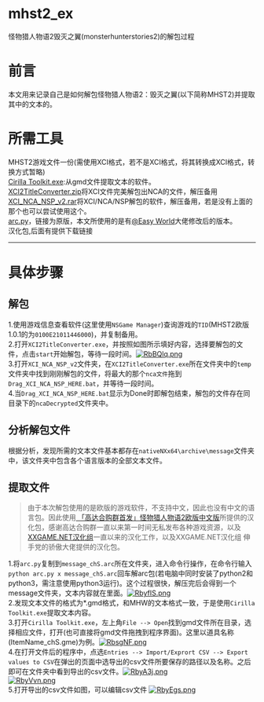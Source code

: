 # mhst2_ex
怪物猎人物语2毁灭之翼(monsterhunterstories2)的解包过程
# 前言
本文用来记录自己是如何解包怪物猎人物语2：毁灭之翼(以下简称MHST2)并提取其中的文本的。  
# 所需工具
MHST2游戏文件一份(需使用XCI格式，若不是XCI格式，将其转换成XCI格式，转换方式暂略)  
[Cirilla Toolkit.exe](https://www.nexusmods.com/monsterhunterworld/mods/110):从gmd文件提取文本的软件。  
[XCI2TitleConverter.zip]()将XCI文件完美解包出NCA的文件，解压备用  
[XCI_NCA_NSP_v2.rar]()将XCI/NCA/NSP解包的软件，解压备用，若是没有上面的那个也可以尝试使用这个。  
[arc.py](https://github.com/svanheulen/mhff/blob/6ef14c8ffa341ccbe44e0e6a93eb4bfe541265cf/n3ds/arc.py)，链接为原版，本文所使用的是有[@Easy World](https://github.com/easyworld)大佬修改后的版本。  
汉化包,后面有提供下载链接 


---
# 具体步骤
## 解包
1.使用游戏信息查看软件(这里使用```NSGame Manager```)查询游戏的```TID```(MHST2欧版1.0.1的为```0100E21011446000```)，并复制备用。  
2.打开```XCI2TitleConverter.exe```，并按照如图所示填好内容，选择要解包的文件，点击```start```开始解包，等待一段时间。[![RbBQlq.png](https://z3.ax1x.com/2021/07/07/RbBQlq.png)](https://imgtu.com/i/RbBQlq)  
3.打开```XCI_NCA_NSP_v2```文件夹，在```XCI2TitleConverter.exe```所在文件夹中的```temp```文件夹中找到刚刚解包的文件，将最大的那个```nca文件```拖到```Drag_XCI_NCA_NSP_HERE.bat```，并等待一段时间。  
4.当```Drag_XCI_NCA_NSP_HERE.bat```显示为Done时即解包结束，解包的文件存在同目录下的```ncaDecrypted```文件夹中。  
## 分析解包文件
根据分析，发现所需的文本文件基本都存在```nativeNXx64\archive\message```文件夹中，该文件夹中包含各个语言版本的全部文本文件。  
## 提取文件
> 由于本次解包使用的是欧版的游戏软件，不支持中文，因此也没有中文的语言包。因此使用[ 「高达合购群首发」怪物猎人物语2欧版中文版](https://www.91wii.com/thread-252198-1-1.html)所提供的汉化包，感谢高达合购群一直以来第一时间无私发布各种游戏资源，以及[XXGAME.NET汉化组](http://www.xxgame.net/Chinese)一直以来的汉化工作，以及XXGAME.NET汉化组 伸手党的骄傲大佬提供的汉化包。  

1.将```arc.py```复制到```message_chS.arc```所在文件夹，进入命令行操作，在命令行输入```python arc.py x message_chS.arc```回车解arc包(若电脑中同时安装了python2和python3，需注意使用python3运行)。这个过程很快，解压完后会得到一个message文件夹，文本内容就在里面。[![RbyfIS.png](https://z3.ax1x.com/2021/07/07/RbyfIS.png)](https://imgtu.com/i/RbyfIS)  
2.发现文本文件的格式为*.gmd格式，和MHW的文本格式一致，于是使用```Cirilla Toolkit.exe```提取文本内容。  
3.打开```Cirilla Toolkit.exe```，左上角```File --> Open```找到gmd文件所在目录，选择相应文件，打开(也可直接将gmd文件拖拽到程序界面)。这里以道具名称(ItemName_chS.gme)为例。[![RbsgNF.png](https://z3.ax1x.com/2021/07/07/RbsgNF.png)](https://imgtu.com/i/RbsgNF)  
4.在打开文件后的程序中，点选```Entries --> Import/Exprort CSV --> Export values to CSV```在弹出的页面中选导出的csv文件所要保存的路径以及名称。之后即可在文件夹中看到导出的csv文件。[![RbyA3j.png](https://z3.ax1x.com/2021/07/07/RbyA3j.png)](https://imgtu.com/i/RbyA3j)  
[![RbyVvn.png](https://z3.ax1x.com/2021/07/07/RbyVvn.png)](https://imgtu.com/i/RbyVvn)  
5.打开导出的csv文件如图，可以编辑csv文件
[![RbyEgs.png](https://z3.ax1x.com/2021/07/07/RbyEgs.png)](https://imgtu.com/i/RbyEgs)
